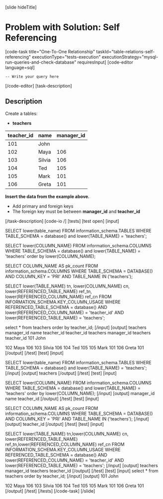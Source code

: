 
[slide hideTitle]
# Problem with Solution: Self Referencing
[code-task title="One-To-One Relationship" taskId="table-relations-self-referencing" executionType="tests-execution" executionStrategy="mysql-run-queries-and-check-database" requiresInput]
[code-editor language=sql]

```
-- Write your query here
```
[/code-editor]
[task-description]
## Description
Create a tables: 

- **teachers** 

| **teacher_id** | **name** | **manager_id**|
| --- | --- | --- |
| 101 | John ||
| 102 | Maya |106|
| 103 | Silvia |106|
| 104 | Ted |105|
| 105 | Mark |101|
| 106 | Greta |101|


**Insert the data from the example above.**
-	Add primary and foreign keys
-	The foreign key must be between **manager_id** and **teacher_id**

[/task-description]
[code-io /]
[tests]
[test open]
[input]

SELECT lower(table_name)
	 FROM information_schema.TABLES 
WHERE TABLE_SCHEMA = database() and lower(TABLE_NAME) = 'teachers';


SELECT lower(COLUMN_NAME)
FROM information_schema.COLUMNS
WHERE TABLE_SCHEMA = database() and lower(TABLE_NAME) = 'teachers'
order by lower(COLUMN_NAME);



SELECT COLUMN_NAME AS pk_count
  FROM information_schema.COLUMNS
 WHERE TABLE_SCHEMA = DATABASE()
   AND COLUMN_KEY = 'PRI'
   AND TABLE_NAME IN ('teachers');
   

SELECT 
  lower(TABLE_NAME) tn, lower(COLUMN_NAME) cn, lower(REFERENCED_TABLE_NAME) ref_tn, lower(REFERENCED_COLUMN_NAME) ref_cn
FROM
  INFORMATION_SCHEMA.KEY_COLUMN_USAGE
WHERE
  REFERENCED_TABLE_SCHEMA = database() AND
  lower(REFERENCED_COLUMN_NAME) = 'teacher_id' AND 
  lower(REFERENCED_TABLE_NAME) = 'teachers';
  
  

select \* from 
teachers 
order by teacher_id;
[/input]
[output]
teachers
manager_id
name
teacher_id
teacher_id
teachers
manager_id
teachers
teacher_id
101
John

102
Maya
106
103
Silvia
106
104
Ted
105
105
Mark
101
106
Greta
101
[/output]
[/test]
[test]
[input]

SELECT lower(table_name)
	 FROM information_schema.TABLES 
WHERE TABLE_SCHEMA = database() and lower(TABLE_NAME) = 'teachers';
[/input]
[output]
teachers
[/output]
[/test]
[test]
[input]

SELECT lower(COLUMN_NAME)
FROM information_schema.COLUMNS
WHERE TABLE_SCHEMA = database() and lower(TABLE_NAME) = 'teachers'
order by lower(COLUMN_NAME);
[/input]
[output]
manager_id
name
teacher_id
[/output]
[/test]
[test]
[input]

SELECT COLUMN_NAME AS pk_count
  FROM information_schema.COLUMNS
 WHERE TABLE_SCHEMA = DATABASE()
   AND COLUMN_KEY = 'PRI'
   AND TABLE_NAME IN ('teachers');
[/input]
[output]
teacher_id
[/output]
[/test]
[test]
[input]

SELECT 
  lower(TABLE_NAME) tn,lower(COLUMN_NAME) cn, lower(REFERENCED_TABLE_NAME) ref_tn,lower(REFERENCED_COLUMN_NAME) ref_cn
FROM
  INFORMATION_SCHEMA.KEY_COLUMN_USAGE
WHERE
  REFERENCED_TABLE_SCHEMA = database() AND
  lower(REFERENCED_COLUMN_NAME) = 'teacher_id' AND 
  lower(REFERENCED_TABLE_NAME) = 'teachers';
[/input]
[output]
teachers
manager_id
teachers
teacher_id
[/output]
[/test]
[test]
[input]
select \* from 
teachers 
order by teacher_id;
[/input]
[output]
101
John

102
Maya
106
103
Silvia
106
104
Ted
105
105
Mark
101
106
Greta
101
[/output]
[/test]
[/tests]
[/code-task]
[/slide]